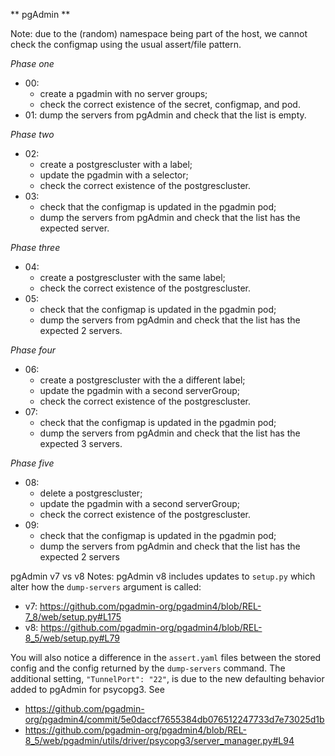 ** pgAdmin **

Note: due to the (random) namespace being part of the host, we cannot check the configmap using the usual assert/file pattern.

*Phase one*

* 00:
  * create a pgadmin with no server groups;
  * check the correct existence of the secret, configmap, and pod.
* 01: dump the servers from pgAdmin and check that the list is empty.

*Phase two*

* 02:
  * create a postgrescluster with a label;
  * update the pgadmin with a selector;
  * check the correct existence of the postgrescluster.
* 03: 
  * check that the configmap is updated in the pgadmin pod;
  * dump the servers from pgAdmin and check that the list has the expected server.

*Phase three*

* 04:
  * create a postgrescluster with the same label;
  * check the correct existence of the postgrescluster.
* 05:
  * check that the configmap is updated in the pgadmin pod;
  * dump the servers from pgAdmin and check that the list has the expected 2 servers.

*Phase four*

* 06:
  * create a postgrescluster with the a different label;
  * update the pgadmin with a second serverGroup;
  * check the correct existence of the postgrescluster.
* 07:
  * check that the configmap is updated in the pgadmin pod;
  * dump the servers from pgAdmin and check that the list has the expected 3 servers.

*Phase five*

* 08:
  * delete a postgrescluster;
  * update the pgadmin with a second serverGroup;
  * check the correct existence of the postgrescluster.
* 09:
  * check that the configmap is updated in the pgadmin pod;
  * dump the servers from pgAdmin and check that the list has the expected 2 servers

pgAdmin v7 vs v8 Notes: 
pgAdmin v8 includes updates to `setup.py` which alter how the `dump-servers` argument
is called:
- v7: https://github.com/pgadmin-org/pgadmin4/blob/REL-7_8/web/setup.py#L175
- v8: https://github.com/pgadmin-org/pgadmin4/blob/REL-8_5/web/setup.py#L79

You will also notice a difference in the `assert.yaml` files between the stored
config and the config returned by the `dump-servers` command. The additional setting,
`"TunnelPort": "22"`, is due to the new defaulting behavior added to pgAdmin for psycopg3.
See
- https://github.com/pgadmin-org/pgadmin4/commit/5e0daccf7655384db076512247733d7e73025d1b
- https://github.com/pgadmin-org/pgadmin4/blob/REL-8_5/web/pgadmin/utils/driver/psycopg3/server_manager.py#L94
